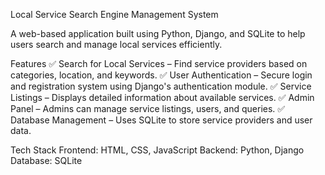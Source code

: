 Local Service Search Engine Management System

A web-based application built using Python, Django, and SQLite to help users search and manage local services efficiently.

Features
✅ Search for Local Services – Find service providers based on categories, location, and keywords.
✅ User Authentication – Secure login and registration system using Django's authentication module.
✅ Service Listings – Displays detailed information about available services.
✅ Admin Panel – Admins can manage service listings, users, and queries.
✅ Database Management – Uses SQLite to store service providers and user data.

Tech Stack
Frontend: HTML, CSS, JavaScript
Backend: Python, Django
Database: SQLite

